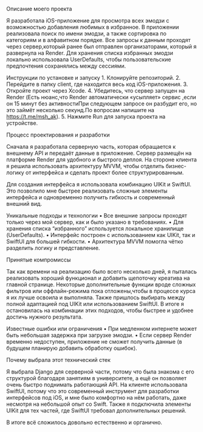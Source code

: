 Описание моего проекта

Я разработала iOS-приложение для просмотра всех эмодзи с возможностью добавления любимых в избранное.
В приложении реализовала поиск по имени эмодзи, а также сортировка по категориям и в алфавитном порядке.
Все запросы к данным проходят через сервер,который ранее был отправлен организаторами, который я развернула на Render.
Для хранения списка избранных эмодзи локально использовала UserDefaults, чтобы пользовательские предпочтения сохранялись между сессиями.


Инструкции по установке и запуску
    1.    Клонируйте репозиторий.
    2.    Перейдите в папку client, где находится весь код iOS-приложения.
    3.    Откройте проект через Xcode.
    4.    Убедитесь, что сервер запущен на Render (Есть нюанс,что Render автоматически «усыпляет» сервис ,если он 15 минут без активностиПри следующем запросе он разбудит его, но это займёт несколько секунд.По вопросам напишите на https://t.me/msh_ak).
    5.    Нажмите Run для запуска проекта на устройстве.
    

Процесс проектирования и разработки

Сначала я разработала серверную часть, которая обращается к внешнему API и передаёт данные в приложение.
Сервер размещён на платформе Render для удобного и быстрого деплоя.
На стороне клиента я решила использовать архитектуру MVVM, чтобы отделить бизнес-логику от интерфейса и сделать проект более структурированным.

Для создания интерфейса я использовала комбинацию UIKit и SwiftUI.
Это позволило мне быстрее реализовать сложные элементы интерфейса и одновременно получить гибкость и современный внешний вид.



Уникальные подходы и технологии
    •    Все внешние запросы проходят только через мой сервер, как и было указано в требованиях.
    •    Для хранения списка “избранного” используется локальное хранилище (UserDefaults).
    •    Интерфейс построен с использованием как UIKit, так и SwiftUI для большей гибкости.
    •    Архитектура MVVM помогла чётко разделить логику и представление.




Принятые компромиссы

Так как времени на реализацию было всего несколько дней, я пыталась реализовать хороший функционал и добавить щепоточку креатива на главной странице.
Некоторые дополнительные функции вроде сложных фильтров или оффлайн-режима пока отложены,чтобы в процессе курса я их лучше освоила и выполняла.
Также пришлось выбирать между полной адаптацией под UIKit или использованием SwiftUI.
В итоге я остановилась на комбинации этих подходов, чтобы быстрее и удобнее достичь нужного результата.



Известные ошибки или ограничения
    •    При медленном интернете может быть небольшая задержка при загрузке эмодзи.
    •    Если сервер Render временно недоступен, приложение не сможет получить данные (в будущем планирую добавить обработку ошибок).



Почему выбрала этот технический стек

Я выбрала Django для серверной части, потому что была знакома с его структурой благодаря занятиям в университете, а ещё он позволяет очень быстро поднимать работающий API.
На клиенте использовала SwiftUI, потому что это современный инструмент для разработки интерфейсов под iOS, и мне было комфортно на нём работать, даже несмотря на небольшой опыт со Swift.
Также я подключила элементы UIKit для тех частей, где SwiftUI требовал дополнительных решений.

В итоге всё сложилось довольно естественно и органично.




